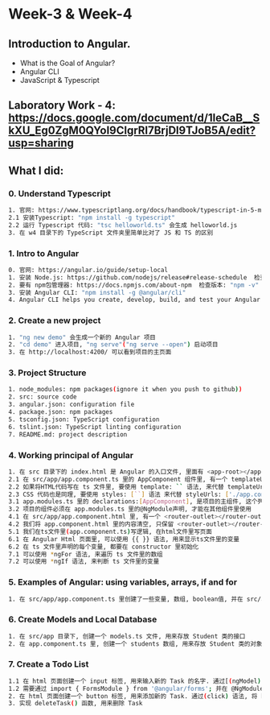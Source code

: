 # Week-3 & Week-4

## Introduction to Angular.
* What is the Goal of Angular?
* Angular CLI
* JavaScript & Typescript

## Laboratory Work - 4: https://docs.google.com/document/d/1IeCaB__SkXU_Eg0ZgM0QYoI9ClgrRI7BrjDl9TJoB5A/edit?usp=sharing


##  What I did:

### 0. Understand Typescript
```bash
1. 官网: https://www.typescriptlang.org/docs/handbook/typescript-in-5-minutes.html
2.1 安装Typescript: "npm install -g typescript"
2.2 运行 Typescript 代码: "tsc helloworld.ts" 会生成 helloworld.js
3. 在 w4 目录下的 TypeScript 文件夹里简单比对了 JS 和 TS 的区别 
```

### 1. Intro to Angular 
```bash
0. 官网: https://angular.io/guide/setup-local
1. 安装 Node.js: https://github.com/nodejs/release#release-schedule  检查版本: "node -v"
2. 要有 npm包管理器: https://docs.npmjs.com/about-npm  检查版本: "npm -v"
3. 安装 Angular CLI: "npm install -g @angular/cli"
4. Angular CLI helps you create, develop, build, and test your Angular projects.
```

### 2. Create a new project
```bash
1. "ng new demo" 会生成一个新的 Angular 项目
2. "cd demo" 进入项目, "ng serve"("ng serve --open") 启动项目
3. 在 http://localhost:4200/ 可以看到项目的主页面
```

### 3. Project Structure
```bash
1. node_modules: npm packages(ignore it when you push to github)) 
2. src: source code
3. angular.json: configuration file
4. package.json: npm packages
5. tsconfig.json: TypeScript configuration
6. tslint.json: TypeScript linting configuration
7. README.md: project description
```

### 4. Working principal of Angular
```bash
1. 在 src 目录下的 index.html 是 Angular 的入口文件, 里面有 <app-root></app-root> 标签, 会被 src/app/app.component.ts 里的 AppComponent 组件替换
2.1 在 src/app/app.component.ts 里的 AppComponent 组件里, 有一个 templateUrl: './app.component.html', 是项目的主页面
2.2 如果将HTML代码写在 ts 文件里, 要使用 template: `` 语法, 来代替 templateUrl
2.3 CSS 代码也是同理, 要使用 styles: [``] 语法 来代替 styleUrls: ['./app.component.css'] 语法
3.1 app.modules.ts 里的 declarations:[AppComponent], 是项目的主组件, 这个列表包含了项目中所有的组件
3.2 项目的组件必须在 app.modules.ts 里的@NgModule声明, 才能在其他组件里使用
4.1 在 src/app/app.component.html 里, 有一个 <router-outlet></router-outlet> 标签, 会被 src/app/app-routing.module.ts 里的 AppRoutingModule 组件替换(是一个路由)
4.2 我们将 app.component.html 里的内容清空, 只保留 <router-outlet></router-outlet> 标签
5.1 我们在ts文件里(app.component.ts)写逻辑, 在html文件里写页面
6.1 在 Angular Html 页面里, 可以使用 {{ }} 语法, 用来显示ts文件里的变量
6.2 在 ts 文件里声明的每个变量, 都要在 constructor 里初始化
7.1 可以使用 *ngFor 语法, 来遍历 ts 文件里的数组
7.2 可以使用 *ngIf 语法, 来判断 ts 文件里的变量
```

### 5. Examples of Angular: using variables, arrays, if and for
```bash
1. 在 src/app/app.component.ts 里创建了一些变量, 数组, boolean值, 并在 src/app/app.component.html 里, 使用 {{ }} 语法, 来展示这些变量
```

### 6. Create Models and Local Database
```bash
1. 在 src/app 目录下, 创建一个 models.ts 文件, 用来存放 Student 类的接口
2. 在 app.component.ts 里, 创建一个 students 数组, 用来存放 Student 类的对象. 在本地写入了 3 个 Student 对象. 并在 html 里, 使用 *ngFor 语法, 遍历展示
```

### 7. Create a Todo List
```bash
1.1 在 html 页面创建一个 input 标签, 用来输入新的 Task 的名字. 通过[(ngModel)] 语法, 将 input 标签的值, 传递给 ts 文件里的变量 inputData
1.2 需要通过 import { FormsModule } from '@angular/forms'; 并在 @NgModule里, imports 里添加FormsModule, 才能使用 [(ngModel)] 语法
2. 在 html 页面创建一个 button 标签, 用来添加新的 Task. 通过(click) 语法, 将 button 标签的点击事件, 传递给 ts 文件里的 addTask() 函数
3. 实现 deleteTask() 函数, 用来删除 Task
```


